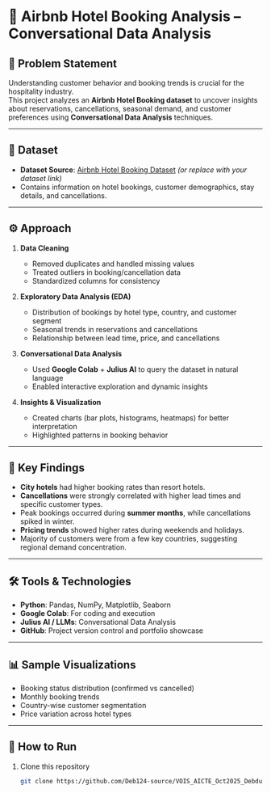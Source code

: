 # 🏨 Airbnb Hotel Booking Analysis – Conversational Data Analysis

## 📌 Problem Statement
Understanding customer behavior and booking trends is crucial for the hospitality industry.  
This project analyzes an **Airbnb Hotel Booking dataset** to uncover insights about reservations, cancellations, seasonal demand, and customer preferences using **Conversational Data Analysis** techniques.

---

## 📂 Dataset
- **Dataset Source**: [Airbnb Hotel Booking Dataset](https://www.kaggle.com/datasets/jessemostipak/hotel-booking-demand) *(or replace with your dataset link)*  
- Contains information on hotel bookings, customer demographics, stay details, and cancellations.  

---

## ⚙️ Approach
1. **Data Cleaning**  
   - Removed duplicates and handled missing values  
   - Treated outliers in booking/cancellation data  
   - Standardized columns for consistency  

2. **Exploratory Data Analysis (EDA)**  
   - Distribution of bookings by hotel type, country, and customer segment  
   - Seasonal trends in reservations and cancellations  
   - Relationship between lead time, price, and cancellations  

3. **Conversational Data Analysis**  
   - Used **Google Colab** + **Julius AI** to query the dataset in natural language  
   - Enabled interactive exploration and dynamic insights  

4. **Insights & Visualization**  
   - Created charts (bar plots, histograms, heatmaps) for better interpretation  
   - Highlighted patterns in booking behavior  

---

## 🔑 Key Findings
- **City hotels** had higher booking rates than resort hotels.  
- **Cancellations** were strongly correlated with higher lead times and specific customer types.  
- Peak bookings occurred during **summer months**, while cancellations spiked in winter.  
- **Pricing trends** showed higher rates during weekends and holidays.  
- Majority of customers were from a few key countries, suggesting regional demand concentration.  

---

## 🛠️ Tools & Technologies
- **Python**: Pandas, NumPy, Matplotlib, Seaborn  
- **Google Colab**: For coding and execution  
- **Julius AI / LLMs**: Conversational Data Analysis  
- **GitHub**: Project version control and portfolio showcase  

---

## 📊 Sample Visualizations
- Booking status distribution (confirmed vs cancelled)  
- Monthly booking trends  
- Country-wise customer segmentation  
- Price variation across hotel types  

---

## 🚀 How to Run
1. Clone this repository  
   ```bash
   git clone https://github.com/Deb124-source/VOIS_AICTE_Oct2025_DebdutNandy.git